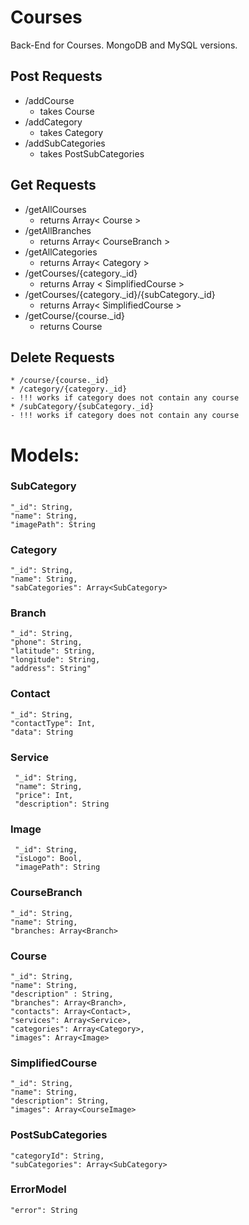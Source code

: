 # Courses
Back-End for Courses. MongoDB and MySQL versions.


## Post Requests

* /addCourse
    - takes Course
* /addCategory
    - takes Category
* /addSubCategories
    - takes PostSubCategories

## Get Requests

* /getAllCourses 
   - returns Array< Course >
* /getAllBranches
   - returns Array< CourseBranch >
* /getAllCategories
   - returns Array< Category >
* /getCourses/{category._id}
   - returns Array < SimplifiedCourse >
* /getCourses/{category._id}/{subCategory._id}
   - returns Array< SimplifiedCourse >
* /getCourse/{course._id}
   - returns Course

## Delete Requests
    * /course/{course._id}
    * /category/{category._id} 
    - !!! works if category does not contain any course
    * /subCategory/{subCategory._id}
    - !!! works if category does not contain any course

# Models:

### SubCategory
    "_id": String,
    "name": String,
    "imagePath": String
    
### Category
    "_id": String,
    "name": String,
    "sabCategories": Array<SubCategory>

### Branch
    "_id": String,
    "phone": String,
    "latitude": String,
    "longitude": String,
    "address": String"

### Contact
    "_id": String,
    "contactType": Int,
    "data": String

### Service
     "_id": String,
     "name": String,
     "price": Int,
     "description": String
     
### Image 
     "_id": String,
     "isLogo": Bool,
     "imagePath": String
     
### CourseBranch
    "_id": String,
    "name": String,
    "branches: Array<Branch>
    
### Course
    "_id": String,
    "name": String,
    "description" : String,
    "branches": Array<Branch>,
    "contacts": Array<Contact>,
    "services": Array<Service>,
    "categories": Array<Category>,
    "images": Array<Image>
    
### SimplifiedCourse
    "_id": String,
    "name": String,
    "description": String,
    "images": Array<CourseImage>
    
### PostSubCategories
    "categoryId": String,
    "subCategories": Array<SubCategory>
    
    
### ErrorModel
    "error": String

